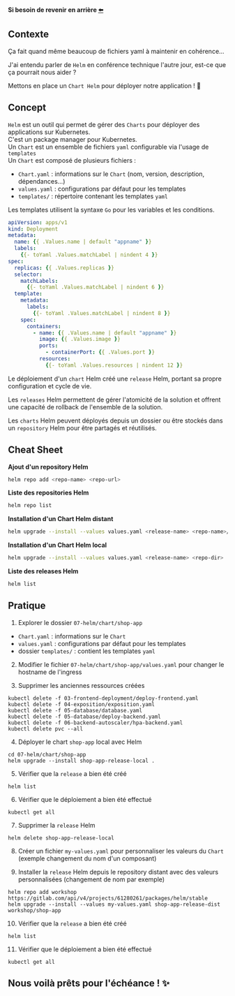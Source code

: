 **Si besoin de revenir en arrière [⬅️](../06-backend-autoscaler/README.md)**

## Contexte

Ça fait quand même beaucoup de fichiers yaml à maintenir en cohérence...  

J'ai entendu parler de `Helm` en conférence technique l'autre jour, est-ce que ça pourrait nous aider ?  

Mettons en place un `Chart Helm` pour déployer notre application ! 🚀  

## Concept

`Helm` est un outil qui permet de gérer des `Charts` pour déployer des applications sur Kubernetes.  
C'est un package manager pour Kubernetes.  
Un `Chart` est un ensemble de fichiers `yaml` configurable via l'usage de `templates`  
Un `Chart` est composé de plusieurs fichiers :  
  * `Chart.yaml` : informations sur le `Chart` (nom, version, description, dépendances...)  
  * `values.yaml` : configurations par défaut pour les templates    
  * `templates/` : répertoire contenant les templates `yaml`  

Les templates utilisent la syntaxe `Go` pour les variables et les conditions.

```yaml
apiVersion: apps/v1
kind: Deployment
metadata:
  name: {{ .Values.name | default "appname" }}
  labels:
    {{- toYaml .Values.matchLabel | nindent 4 }}
spec:
  replicas: {{ .Values.replicas }}
  selector:
    matchLabels:
      {{- toYaml .Values.matchLabel | nindent 6 }}
  template:
    metadata:
      labels:
        {{- toYaml .Values.matchLabel | nindent 8 }}
    spec:
      containers:
        - name: {{ .Values.name | default "appname" }}
          image: {{ .Values.image }}
          ports:
            - containerPort: {{ .Values.port }}
          resources:
            {{- toYaml .Values.resources | nindent 12 }}
```

Le déploiement d'un `chart` Helm créé une `release` Helm, portant sa propre configuration et cycle de vie.  

Les `releases` Helm permettent de gérer l'atomicité de la solution et offrent une capacité de rollback de l'ensemble de la solution.  

Les `charts` Helm peuvent déployés depuis un dossier ou être stockés dans un `repository` Helm pour être partagés et réutilisés.  

## Cheat Sheet

**Ajout d'un repository Helm**
```bash
helm repo add <repo-name> <repo-url>
```

**Liste des repositories Helm**
```bash
helm repo list
```

**Installation d'un Chart Helm distant**
```bash
helm upgrade --install --values values.yaml <release-name> <repo-name>/<chart-name>
```

**Installation d'un Chart Helm local**
```bash
helm upgrade --install --values values.yaml <release-name> <repo-dir>
```

**Liste des releases Helm**
```bash
helm list
```

## Pratique

1) Explorer le dossier `07-helm/chart/shop-app`
  * `Chart.yaml` : informations sur le `Chart`
  * `values.yaml` : configurations par défaut pour les templates
  * dossier `templates/` : contient les templates `yaml`

2) Modifier le fichier `07-helm/chart/shop-app/values.yaml` pour changer le hostname de l'ingress

3) Supprimer les anciennes ressources créées
```shell
kubectl delete -f 03-frontend-deployment/deploy-frontend.yaml
kubectl delete -f 04-exposition/exposition.yaml
kubectl delete -f 05-database/database.yaml
kubectl delete -f 05-database/deploy-backend.yaml
kubectl delete -f 06-backend-autoscaler/hpa-backend.yaml
kubectl delete pvc --all
```

4) Déployer le chart `shop-app` local avec Helm
```shell
cd 07-helm/chart/shop-app
helm upgrade --install shop-app-release-local .
```

5) Vérifier que la `release` a bien été créé
```shell
helm list
```

6) Vérifier que le déploiement a bien été effectué
```shell
kubectl get all
```

7) Supprimer la `release` Helm
```shell
helm delete shop-app-release-local
```

8) Créer un fichier `my-values.yaml` pour personnaliser les valeurs du `Chart` (exemple changement du nom d'un composant)

9) Installer la `release` Helm depuis le repository distant avec des valeurs personnalisées (changement de nom par exemple)
```shell
helm repo add workshop https://gitlab.com/api/v4/projects/61280261/packages/helm/stable
helm upgrade --install --values my-values.yaml shop-app-release-dist workshop/shop-app
```

10) Vérifier que la `release` a bien été créé
```shell
helm list
```

11) Vérifier que le déploiement a bien été effectué
```shell
kubectl get all
```

## Nous voilà prêts pour l'échéance ! ✨
